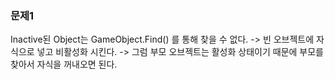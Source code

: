 ### 문제1
Inactive된 Object는 GameObject.Find() 를 통해 찾을 수 없다.
-> 빈 오브젝트에 자식으로 넣고 비활성화 시킨다.
-> 그럼 부모 오브젝트는 활성화 상태이기 때문에 부모를 찾아서 자식을 꺼내오면 된다.
